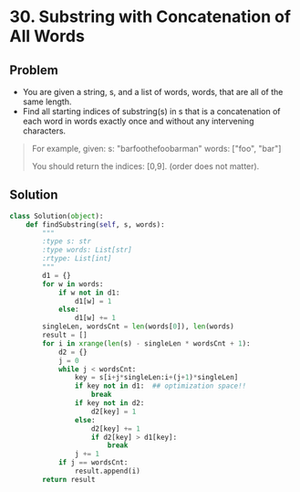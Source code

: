 # 30. Substring with Concatenation of All Words

## Problem
- You are given a string, s, and a list of words, words, that are all of the same length.
- Find all starting indices of substring(s) in s that is a concatenation of each word in words exactly once and without any intervening characters.

> For example, given:
> s: "barfoothefoobarman"
> words: ["foo", "bar"]
> 
> You should return the indices: [0,9].
> (order does not matter).

## Solution
```python
class Solution(object):
    def findSubstring(self, s, words):
        """
        :type s: str
        :type words: List[str]
        :rtype: List[int]
        """
        d1 = {}
        for w in words:
            if w not in d1:
                d1[w] = 1
            else:
                d1[w] += 1
        singleLen, wordsCnt = len(words[0]), len(words)
        result = []
        for i in xrange(len(s) - singleLen * wordsCnt + 1):
            d2 = {}
            j = 0
            while j < wordsCnt:
                key = s[i+j*singleLen:i+(j+1)*singleLen]
                if key not in d1:  ## optimization space!!
                    break
                if key not in d2:
                    d2[key] = 1
                else:
                    d2[key] += 1
                    if d2[key] > d1[key]:
                        break
                j += 1
            if j == wordsCnt:
                result.append(i)
        return result
```
